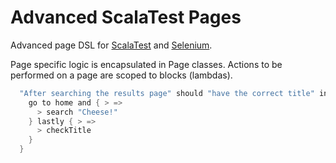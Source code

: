 # Advanced ScalaTest Pages #

Advanced page DSL for [ScalaTest](http://www.scalatest.org/) and [Selenium](http://www.scalatest.org/user_guide/using_selenium).

Page specific logic is encapsulated in Page classes. Actions to be performed on a page are scoped to blocks (lambdas).

```scala
  "After searching the results page" should "have the correct title" in {
    go to home and { > =>
      > search "Cheese!"
    } lastly { > =>
      > checkTitle
    }
  }
```
